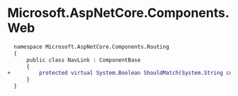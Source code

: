 # Microsoft.AspNetCore.Components.Web

```diff
  namespace Microsoft.AspNetCore.Components.Routing
  {
      public class NavLink : ComponentBase
      {
+         protected virtual System.Boolean ShouldMatch(System.String currentUriAbsolute);
      }
  }
```

